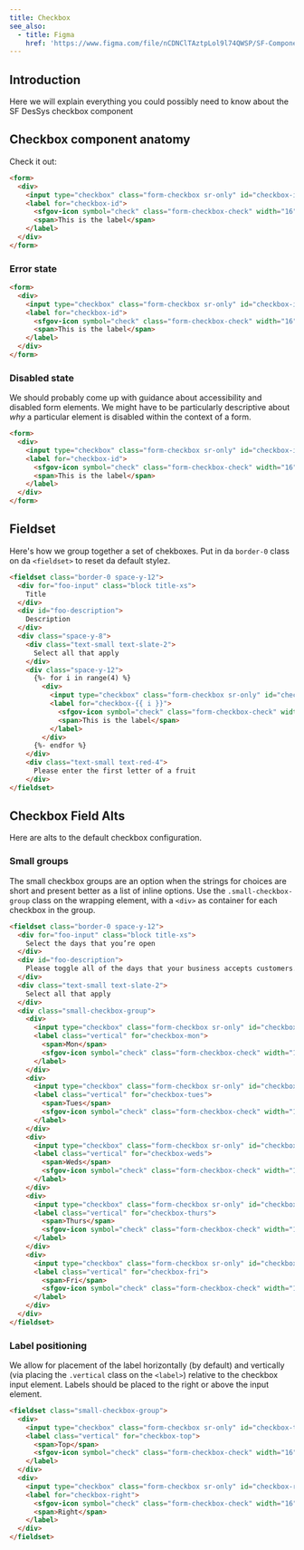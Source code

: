 ```yaml
---
title: Checkbox
see_also:
  - title: Figma
    href: 'https://www.figma.com/file/nCDNClTAztpLol9l74QWSP/SF-Components?node-id=3861%3A4832'
---
```


## Introduction

Here we will explain everything you could possibly need to know about the SF DesSys checkbox component

## Checkbox component anatomy

Check it out:

```html highlight="(form-checkbox[-\w]*|checkbox-id)"
<form>
  <div>
    <input type="checkbox" class="form-checkbox sr-only" id="checkbox-id">
    <label for="checkbox-id">
      <sfgov-icon symbol="check" class="form-checkbox-check" width="16" height="16"></sfgov-icon>
      <span>This is the label</span>
    </label>
  </div>
</form>
```

### Error state

```html highlight="aria-invalid"
<form>
  <div>
    <input type="checkbox" class="form-checkbox sr-only" id="checkbox-id" aria-invalid="true">
    <label for="checkbox-id">
      <sfgov-icon symbol="check" class="form-checkbox-check" width="16" height="16"></sfgov-icon>
      <span>This is the label</span>
    </label>
  </div>
</form>
```

### Disabled state

We should probably come up with guidance about accessibility and disabled form elements. We might have to be particularly descriptive about _why_ a particular element is disabled within the context of a form.

```html highlight="aria-disabled"
<form>
  <div>
    <input type="checkbox" class="form-checkbox sr-only" id="checkbox-id" aria-disabled="true">
    <label for="checkbox-id">
      <sfgov-icon symbol="check" class="form-checkbox-check" width="16" height="16"></sfgov-icon>
      <span>This is the label</span>
    </label>
  </div>
</form>
```

## Fieldset

Here's how we group together a set of chekboxes. Put in da `border-0` class on da `<fieldset>` to reset da default stylez.

```html
<fieldset class="border-0 space-y-12">
  <div for="foo-input" class="block title-xs">
    Title 
  </div>
  <div id="foo-description">
    Description
  </div>
  <div class="space-y-8">
    <div class="text-small text-slate-2">
      Select all that apply
    </div>
    <div class="space-y-12">
      {%- for i in range(4) %}
        <div>
          <input type="checkbox" class="form-checkbox sr-only" id="checkbox-{{ i }}">
          <label for="checkbox-{{ i }}">
            <sfgov-icon symbol="check" class="form-checkbox-check" width="16" height="16"></sfgov-icon>
            <span>This is the label</span>
          </label>
        </div>
      {%- endfor %}
    </div>
    <div class="text-small text-red-4">
      Please enter the first letter of a fruit
    </div>
</fieldset>
```

## Checkbox Field Alts

Here are alts to the default checkbox configuration.
### Small groups

The small checkbox groups are an option when the strings for choices are short and present better as a list of inline options. Use the `.small-checkbox-group` class on the wrapping element, with a `<div>` as container for each checkbox in the group.

```html highlight="small-checkbox-group"
<fieldset class="border-0 space-y-12">
  <div for="foo-input" class="block title-xs">
    Select the days that you’re open
  </div>
  <div id="foo-description">
    Please toggle all of the days that your business accepts customers.
  </div>
  <div class="text-small text-slate-2">
    Select all that apply
  </div>
  <div class="small-checkbox-group">
    <div>
      <input type="checkbox" class="form-checkbox sr-only" id="checkbox-mon">
      <label class="vertical" for="checkbox-mon">
        <span>Mon</span>
        <sfgov-icon symbol="check" class="form-checkbox-check" width="16" height="16"></sfgov-icon>
      </label>
    </div>
    <div>
      <input type="checkbox" class="form-checkbox sr-only" id="checkbox-tues">
      <label class="vertical" for="checkbox-tues">
        <span>Tues</span>
        <sfgov-icon symbol="check" class="form-checkbox-check" width="16" height="16"></sfgov-icon>
      </label>
    </div>
    <div>
      <input type="checkbox" class="form-checkbox sr-only" id="checkbox-weds">
      <label class="vertical" for="checkbox-weds">
        <span>Weds</span>
        <sfgov-icon symbol="check" class="form-checkbox-check" width="16" height="16"></sfgov-icon>
      </label>
    </div>
    <div>
      <input type="checkbox" class="form-checkbox sr-only" id="checkbox-thurs">
      <label class="vertical" for="checkbox-thurs">
        <span>Thurs</span>
        <sfgov-icon symbol="check" class="form-checkbox-check" width="16" height="16"></sfgov-icon>
      </label>
    </div>
    <div>
      <input type="checkbox" class="form-checkbox sr-only" id="checkbox-fri">
      <label class="vertical" for="checkbox-fri">
        <span>Fri</span>
        <sfgov-icon symbol="check" class="form-checkbox-check" width="16" height="16"></sfgov-icon>
      </label>
    </div>
  </div>
</fieldset>
```

### Label positioning

We allow for placement of the label horizontally (by default) and vertically (via placing the `.vertical` class on the `<label>`) relative to the checkbox input element. Labels should be placed to the right or above the input element.

```html highlight="vertical"
<fieldset class="small-checkbox-group">
  <div>
    <input type="checkbox" class="form-checkbox sr-only" id="checkbox-top">
    <label class="vertical" for="checkbox-top">
      <span>Top</span>
      <sfgov-icon symbol="check" class="form-checkbox-check" width="16" height="16"></sfgov-icon>
    </label>
  </div>
  <div>
    <input type="checkbox" class="form-checkbox sr-only" id="checkbox-right">
    <label for="checkbox-right">
      <sfgov-icon symbol="check" class="form-checkbox-check" width="16" height="16"></sfgov-icon>
      <span>Right</span>
    </label>
  </div>
</fieldset>
```